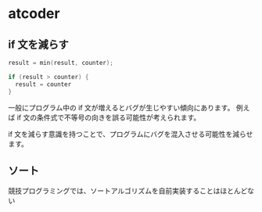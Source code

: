 # atcoder

## if 文を減らす

```cpp
result = min(result, counter);
```

```cpp
if (result > counter) {
  result = counter
}
```

一般にプログラム中の if 文が増えるとバグが生じやすい傾向にあります。
例えば if 文の条件式で不等号の向きを誤る可能性が考えられます。

if 文を減らす意識を持つことで、プログラムにバグを混入させる可能性を減らせます。

## ソート

競技プログラミングでは、ソートアルゴリズムを自前実装することはほとんどない
